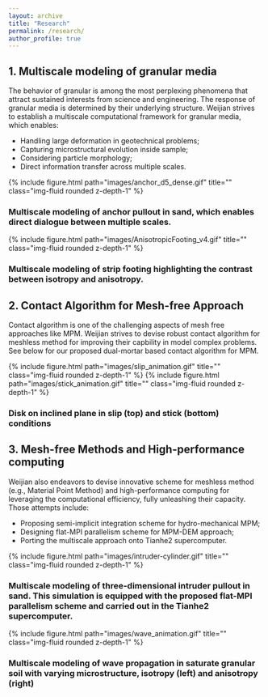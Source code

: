 ```yaml
---
layout: archive
title: "Research"
permalink: /research/
author_profile: true
---
```


## 1. Multiscale modeling of granular media

The behavior of granular is among the most perplexing phenomena that attract sustained interests from science and engineering. The response of granular media is determined by their underlying structure. Weijian strives to establish a multiscale computational framework for granular media, which enables:

* Handling large deformation in geotechnical problems;
* Capturing microstructural evolution inside sample;
* Considering particle morphology;
* Direct information transfer across multiple scales.

<div class="row justify-content-sm-center">
    <div class="col-sm mt-3 mt-md-0" style="max-width: 750px; margin: auto;"> 
        {% include figure.html path="images/anchor_d5_dense.gif" title="" class="img-fluid rounded z-depth-1" %}
        <div class="caption center">
            <h3>Multiscale modeling of anchor pullout in sand, which enables direct dialogue between multiple scales.</h3>
        </div>
    </div>
</div>

<div class="row justify-content-sm-center">
    <div class="col-sm-3 mt-3 mt-md-0" style="max-width: 750px; margin: auto;"> 
        {% include figure.html path="images/AnisotropicFooting_v4.gif" title="" class="img-fluid rounded z-depth-1" %}
        <div class="caption center">
            <h3>Multiscale modeling of strip footing highlighting the contrast between isotropy and anisotropy.</h3>
        </div>
    </div>
</div>

## 2. Contact Algorithm for Mesh-free Approach

Contact algorithm is one of the challenging aspects of mesh free approaches like MPM. Weijian strives to devise robust contact algorithm for meshless method for improving their capbility in model complex problems. See below for our proposed dual-mortar based contact algorithm for MPM.


<div class="row">
    <div class="col-sm mt-3 mt-md-0" style="max-width: 750px; margin: auto;"> 
        {% include figure.html path="images/slip_animation.gif" title="" class="img-fluid rounded z-depth-1" %}
        {% include figure.html path="images/stick_animation.gif" title="" class="img-fluid rounded z-depth-1" %}
    <div class="caption center">
        <h3>Disk on inclined plane in slip (top) and stick (bottom) conditions</h3>
    </div>
</div>
</div>



## 3. Mesh-free Methods and High-performance computing

Weijian also endeavors to devise innovative scheme for meshless method (e.g., Material Point Method) and high-performance computing for leveraging the computational efficiency, fully unleashing their capacity. Those attempts include:

* Proposing semi-implicit integration scheme for hydro-mechanical MPM;
* Designing flat-MPI parallelism scheme for MPM-DEM approach;
* Porting the multiscale approach onto Tianhe2 supercomputer.

<div class="row justify-content-sm-center">
    <div class="col-sm mt-3 mt-md-0" style="max-width: 750px; margin: auto;"> 
        {% include figure.html path="images/intruder-cylinder.gif" title="" class="img-fluid rounded z-depth-1" %}
        <div class="caption center">
            <h3>Multiscale modeling of three-dimensional intruder pullout in sand. This simulation is equipped with the proposed flat-MPI parallelism scheme and carried out in the Tianhe2 supercomputer.</h3>
        </div>
    </div>
</div>

<div class="row justify-content-sm-center">
    <div class="col-sm mt-3 mt-md-0" style="max-width: 750px; margin: auto;"> 
        {% include figure.html path="images/wave_animation.gif" title="" class="img-fluid rounded z-depth-1" %}
        <div class="caption center">
            <h3>Multiscale modeling of wave propagation in saturate granular soil with varying microstructure, isotropy (left) and anisotropy (right)</h3>
        </div>
    </div>
</div>